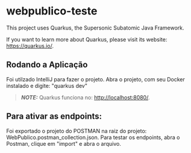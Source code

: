 # webpublico-teste

This project uses Quarkus, the Supersonic Subatomic Java Framework.

If you want to learn more about Quarkus, please visit its website: <https://quarkus.io/>.

## Rodando a Aplicação

Foi utilzado IntelliJ para fazer o projeto.
Abra o projeto, com seu Docker instalado e digite:
"quarkus dev"

> **_NOTE:_**  Quarkus funciona no: <http://localhost:8080/>.

## Para ativar as endpoints:

Foi exportado o projeto do POSTMAN na raiz do projeto: WebPublico.postman_collection.json.
Para testar os endpoints, abra o Postman, clique em "import" e abra o arquivo.
